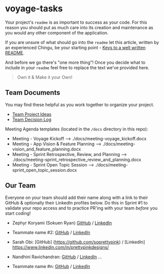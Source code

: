 # voyage-tasks

Your project's `readme` is as important to success as your code. For 
this reason you should put as much care into its creation and maintenance
as you would any other component of the application.

If you are unsure of what should go into the `readme` let this article,
written by an experienced Chingu, be your starting point - 
[Keys to a well written README](https://tinyurl.com/yk3wubft).

And before we go there's "one more thing"! Once you decide what to include
in your `readme` feel free to replace the text we've provided here.

> Own it & Make it your Own!

## Team Documents

You may find these helpful as you work together to organize your project.

- [Team Project Ideas](./docs/team_project_ideas.md)
- [Team Decision Log](./docs/team_decision_log.md)

Meeting Agenda templates (located in the `/docs` directory in this repo):

- Meeting - Voyage Kickoff --> ./docs/meeting-voyage_kickoff.docx
- Meeting - App Vision & Feature Planning --> ./docs/meeting-vision_and_feature_planning.docx
- Meeting - Sprint Retrospective, Review, and Planning --> ./docs/meeting-sprint_retrospective_review_and_planning.docx
- Meeting - Sprint Open Topic Session --> ./docs/meeting-sprint_open_topic_session.docx

## Our Team

Everyone on your team should add their name along with a link to their GitHub
& optionally their LinkedIn profiles below. Do this in Sprint #1 to validate
your repo access and to practice PR'ing with your team *before* you start
coding!

- Zephyr Koryami (Sokuen Ryan) [GitHub](https://github.com/sokuenryan) / [LinkedIn](https://linkedin.com/in/sokuenryan)
- Teammate name #2: [GitHub](https://github.com/ghaccountname) / [LinkedIn](https://linkedin.com/in/liaccountname)
- Sarah Obi: [GitHub] (https://github.com/soprettypink) / [LinkedIn] https://www.linkedin.com/in/prettypinkdesigns/

- Nandhini Ravichandran: [GitHub](https://github.com/Nandhini0123) / [LinkedIn](https://www.linkedin.com/in/nan-ravi/)
   ...
- Teammate name #n: [GitHub](https://github.com/ghaccountname) / [LinkedIn](https://linkedin.com/in/liaccountname)
